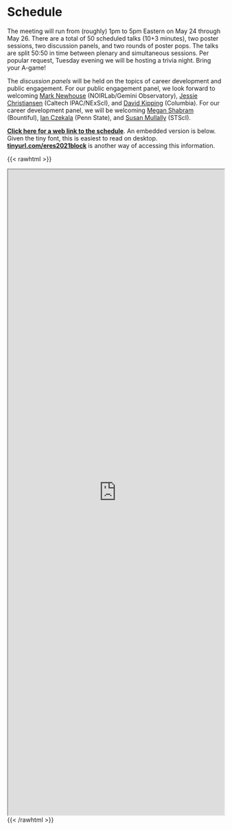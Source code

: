 # Schedule

The meeting will run from (roughly) 1pm to 5pm Eastern on May 24 through May
26.  There are a total of 50 scheduled talks (10+3 minutes), two poster
sessions, two discussion panels, and two rounds of poster pops.  The talks are
split 50:50 in time between plenary and simultaneous sessions.  Per popular
request, Tuesday evening we will be hosting a trivia night.  Bring your A-game!

The _discussion panels_ will be held on the topics of career development and
public engagement.  For our public engagement panel, we look forward to
welcoming [Mark Newhouse](https://www.noao.edu/outreach/epostaff/mark)
(NOIRLab/Gemini Observatory), [Jessie
Christiansen](http://web.ipac.caltech.edu/staff/christia/) (Caltech
IPAC/NExScI), and [David
Kipping](http://user.astro.columbia.edu/~dkipping/index.html) (Columbia).  For
our career development panel, we will be welcoming [Megan
Shabram](https://www.linkedin.com/in/meganshabram) (Bountiful), [Ian
Czekala](https://sites.psu.edu/iczekala/) (Penn State), and [Susan
Mullally](https://www.stsci.edu/stsci-research/research-directory/susan-e-mullally)
(STScI).

**[Click here for a web link to the schedule](https://docs.google.com/spreadsheets/d/e/2PACX-1vSLUSGN5vUHfH0_CgHx6ftlPzsh-vbr7WvV2vR8UVIx9jOgPR1S3uQlqjBU0oJAluRMc5VXDJsgoqs8/pubhtml?gid=439566145&single=true)**. An embedded version is below. Given the tiny font, this is easiest to read on desktop. **[tinyurl.com/eres2021block](https://tinyurl.com/eres2021block)** is another way of accessing this information.

{{< rawhtml >}}
<iframe src="https://docs.google.com/spreadsheets/d/e/2PACX-1vSLUSGN5vUHfH0_CgHx6ftlPzsh-vbr7WvV2vR8UVIx9jOgPR1S3uQlqjBU0oJAluRMc5VXDJsgoqs8/pubhtml?gid=439566145&amp;single=false&amp;widget=false&amp;headers=false" width="100%" height="1500px" align="center"></iframe>
{{< /rawhtml >}}
